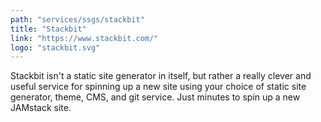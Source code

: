 ```yaml
---
path: "services/ssgs/stackbit"
title: "Stackbit"
link: "https://www.stackbit.com/"
logo: "stackbit.svg"
---
```


Stackbit isn't a static site generator in itself, but rather a really clever and useful service for spinning up a new site using your choice of static site generator, theme, CMS, and git service. Just minutes to spin up a new JAMstack site.
